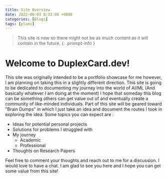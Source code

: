 ```yaml
---
title: Site Overview
date: 2022-06-03 8:33:00 +0000
categories: [Blogs]
tags: [plans]
---
```

>This site is new so there might not be as much content as it will contain in the future.
{: .prompt-info }


# Welcome to DuplexCard.dev!

This site was originally intended to be a portfolio showcase for me however, I am planning on taking this in a slightly different direction. This site is going to be dedicated to documenting my journey into the world of AI/ML (And basically whatever I am doing at the moment) I
hope that someday this blog can be something others can get value out of and eventually create a community of like-minded individuals. Part of this site will be geared toward "Brain Dumps" in which I just take an idea and document the routes I took in exploring the idea. Some topics you can expect are :
- Ideas for potential personal projects
- Solutions for problems I struggled with 
- My journey
  - Academic
  - Professional
- Thoughts on Research Papers


Feel free to comment your thoughts and reach out to me for a discussion. I would love to have a chat. I am glad to see you here and I hope you can get some value from this site!